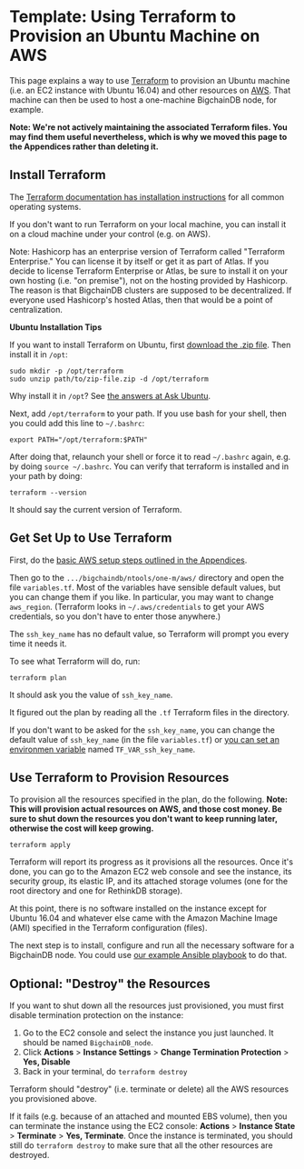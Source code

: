 # Template: Using Terraform to Provision an Ubuntu Machine on AWS

This page explains a way to use [Terraform](https://www.terraform.io/) to provision an Ubuntu machine (i.e. an EC2 instance with Ubuntu 16.04) and other resources on [AWS](https://aws.amazon.com/). That machine can then be used to host a one-machine BigchainDB node, for example.

**Note: We're not actively maintaining the associated Terraform files. You may find them useful nevertheless, which is why we moved this page to the Appendices rather than deleting it.**


## Install Terraform

The [Terraform documentation has installation instructions](https://www.terraform.io/intro/getting-started/install.html) for all common operating systems.

If you don't want to run Terraform on your local machine, you can install it on a cloud machine under your control (e.g. on AWS).

Note: Hashicorp has an enterprise version of Terraform called "Terraform Enterprise." You can license it by itself or get it as part of Atlas. If you decide to license Terraform Enterprise or Atlas, be sure to install it on your own hosting (i.e. "on premise"), not on the hosting provided by Hashicorp. The reason is that BigchainDB clusters are supposed to be decentralized. If everyone used Hashicorp's hosted Atlas, then that would be a point of centralization.

**Ubuntu Installation Tips**

If you want to install Terraform on Ubuntu, first [download the .zip file](https://www.terraform.io/downloads.html). Then install it in `/opt`:
```text
sudo mkdir -p /opt/terraform
sudo unzip path/to/zip-file.zip -d /opt/terraform
```

Why install it in `/opt`? See [the answers at Ask Ubuntu](https://askubuntu.com/questions/1148/what-is-the-best-place-to-install-user-apps).

Next, add `/opt/terraform` to your path. If you use bash for your shell, then you could add this line to `~/.bashrc`:
```text
export PATH="/opt/terraform:$PATH"
```

After doing that, relaunch your shell or force it to read `~/.bashrc` again, e.g. by doing `source ~/.bashrc`. You can verify that terraform is installed and in your path by doing:
```text
terraform --version
```

It should say the current version of Terraform.


## Get Set Up to Use Terraform

First, do the [basic AWS setup steps outlined in the Appendices](../appendices/aws-setup.html).

Then go to the `.../bigchaindb/ntools/one-m/aws/` directory and open the file `variables.tf`. Most of the variables have sensible default values, but you can change them if you like. In particular, you may want to change `aws_region`. (Terraform looks in `~/.aws/credentials` to get your AWS credentials, so you don't have to enter those anywhere.)

The `ssh_key_name` has no default value, so Terraform will prompt you every time it needs it.

To see what Terraform will do, run:
```text
terraform plan
```

It should ask you the value of `ssh_key_name`. 

It figured out the plan by reading all the `.tf` Terraform files in the directory.

If you don't want to be asked for the `ssh_key_name`, you can change the default value of `ssh_key_name` (in the file `variables.tf`) or [you can set an environmen variable](https://www.terraform.io/docs/configuration/variables.html) named `TF_VAR_ssh_key_name`.


## Use Terraform to Provision Resources

To provision all the resources specified in the plan, do the following. **Note: This will provision actual resources on AWS, and those cost money. Be sure to shut down the resources you don't want to keep running later, otherwise the cost will keep growing.**
```text
terraform apply
```

Terraform will report its progress as it provisions all the resources. Once it's done, you can go to the Amazon EC2 web console and see the instance, its security group, its elastic IP, and its attached storage volumes (one for the root directory and one for RethinkDB storage).

At this point, there is no software installed on the instance except for Ubuntu 16.04 and whatever else came with the Amazon Machine Image (AMI) specified in the Terraform configuration (files).

The next step is to install, configure and run all the necessary software for a BigchainDB node. You could use [our example Ansible playbook](template-ansible.html) to do that.


## Optional: "Destroy" the Resources

If you want to shut down all the resources just provisioned, you must first disable termination protection on the instance:

1. Go to the EC2 console and select the instance you just launched. It should be named `BigchainDB_node`.
2. Click **Actions** > **Instance Settings** > **Change Termination Protection** > **Yes, Disable**
3. Back in your terminal, do `terraform destroy`

Terraform should "destroy" (i.e. terminate or delete) all the AWS resources you provisioned above.

If it fails (e.g. because of an attached and mounted EBS volume), then you can terminate the instance using the EC2 console: **Actions** > **Instance State** > **Terminate** > **Yes, Terminate**. Once the instance is terminated, you should still do `terraform destroy` to make sure that all the other resources are destroyed.

